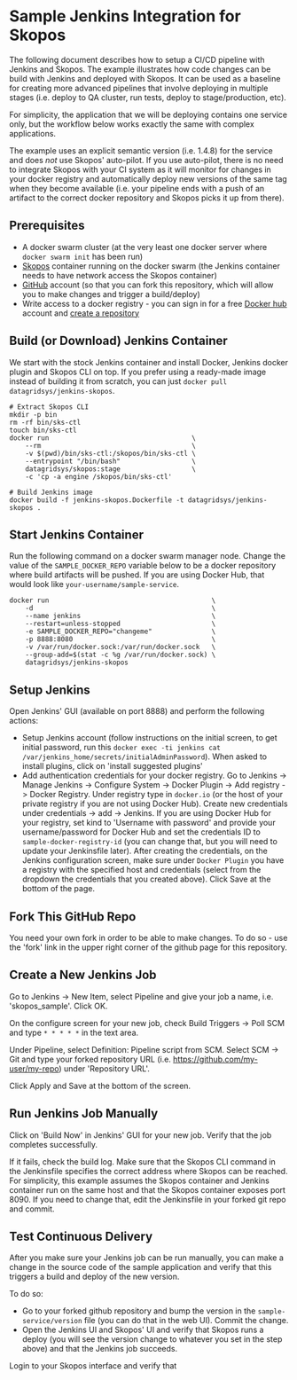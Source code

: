 Sample Jenkins Integration for Skopos
===========================
The following document describes how to setup a CI/CD pipeline with Jenkins and Skopos. The example illustrates how code changes can be build with Jenkins and deployed with Skopos. It can be used as a baseline for creating more advanced pipelines that involve deploying in multiple stages (i.e. deploy to QA cluster, run tests, deploy to stage/production, etc).

For simplicity, the application that we will be deploying contains one service only, but the workflow below works exactly the same with complex applications.

The example uses an explicit semantic version (i.e. 1.4.8) for the service and does *not* use Skopos' auto-pilot. If you use auto-pilot, there is no need to integrate Skopos with your CI system as it will monitor for changes in your docker registry and automatically deploy new versions of the same tag when they become available (i.e. your pipeline ends with a push of an artifact to the correct docker repository and Skopos picks it up from there).


## Prerequisites
 * A docker swarm cluster (at the very least one docker server where `docker swarm init` has been run)
 * [Skopos](http://skopos-beta.datagridsys.com/README/) container running on the docker swarm (the Jenkins container needs to have network access the Skopos container)
 * [GitHub](https://github.com/) account (so that you can fork this repository, which will allow you to make changes and trigger a build/deploy)
 * Write access to a docker registry - you can sign in for a free [Docker hub](https://hub.docker.com/) account and [create a repository](https://hub.docker.com/add/repository/)


## Build (or Download) Jenkins Container

We start with the stock Jenkins container and install Docker, Jenkins docker plugin and Skopos CLI on top. If you prefer using a ready-made image instead of building it from scratch, you can just `docker pull datagridsys/jenkins-skopos`.

```
# Extract Skopos CLI
mkdir -p bin
rm -rf bin/sks-ctl
touch bin/sks-ctl
docker run                                    \
    --rm                                      \
    -v $(pwd)/bin/sks-ctl:/skopos/bin/sks-ctl \
    --entrypoint "/bin/bash"                  \
    datagridsys/skopos:stage                  \
    -c 'cp -a engine /skopos/bin/sks-ctl'

# Build Jenkins image
docker build -f jenkins-skopos.Dockerfile -t datagridsys/jenkins-skopos .
```


## Start Jenkins Container
Run the following command on a docker swarm manager node. Change the value of the  `SAMPLE_DOCKER_REPO` variable below to be a docker repository where build artifacts will be pushed. If you are using Docker Hub, that would look like `your-username/sample-service`.

```
docker run                                         \
    -d                                             \
    --name jenkins                                 \
    --restart=unless-stopped                       \
    -e SAMPLE_DOCKER_REPO="changeme"               \
    -p 8888:8080                                   \
    -v /var/run/docker.sock:/var/run/docker.sock   \
    --group-add=$(stat -c %g /var/run/docker.sock) \
    datagridsys/jenkins-skopos
```

## Setup Jenkins

Open Jenkins' GUI (available on port 8888) and perform the following actions:

 * Setup Jenkins account (follow instructions on the initial screen, to get initial password, run this `docker exec -ti jenkins cat /var/jenkins_home/secrets/initialAdminPassword`). When asked to install plugins, click on 'install suggested plugins'
 * Add authentication credentials for your docker registry. Go to Jenkins -> Manage Jenkins -> Configure System -> Docker Plugin -> Add registry -> Docker Registry. Under registry type in `docker.io` (or the host of your private registry if you are not using Docker Hub). Create new credentials under credentials -> add -> Jenkins. If you are using Docker Hub for your registry, set kind to 'Username with password' and provide your username/password for Docker Hub and set the credentials ID to `sample-docker-registry-id` (you can change that, but you will need to update your Jenkinsfile later). After creating the credentials, on the Jenkins configuration screen, make sure under `Docker Plugin` you have a registry with the specified host and credentials (select from the dropdown the credentials that you created above). Click Save at the bottom of the page.

## Fork This GitHub Repo

You need your own fork in order to be able to make changes. To do so - use the 'fork' link in the upper right corner of the github page for this repository.

## Create a New Jenkins Job

Go to Jenkins -> New Item, select Pipeline and give your job a name, i.e. 'skopos_sample'. Click OK.

On the configure screen for your new job, check Build Triggers -> Poll SCM and type `* * * * *` in the text area.

Under Pipeline, select Definition: Pipeline script from SCM. Select SCM -> Git and type your forked repository URL (i.e. https://github.com/my-user/my-repo) under 'Repository URL'.

Click Apply and Save at the bottom of the screen.

## Run Jenkins Job Manually

Click on 'Build Now' in Jenkins' GUI for your new job. Verify that the job completes successfully.

If it fails, check the build log. Make sure that the Skopos CLI command in the Jenkinsfile specifies the correct address where Skopos can be reached. For simplicity, this example assumes the Skopos container and Jenkins container run on the same host and that the Skopos container exposes port 8090. If you need to change that, edit the Jenkinsfile in your forked git repo and commit.


## Test Continuous Delivery

After you make sure your Jenkins job can be run manually, you can make a change in the source code of the sample application and verify that this triggers a build and deploy of the new version.

To do so:
 * Go to your forked github repository and bump the version in the `sample-service/version` file (you can do that in the web UI). Commit the change.
 * Open the Jenkins UI and Skopos' UI and verify that Skopos runs a deploy (you will see the version change to whatever you set in the step above) and that the Jenkins job succeeds.




Login to your Skopos interface and verify that
